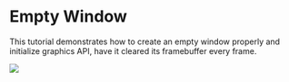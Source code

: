 # Empty Window

This tutorial demonstrates how to create an empty window properly and initialize graphics API, have it cleared its framebuffer every frame.

![](https://github.com/JiayinCao/Graphics-Samples/blob/master/Src/Basic/1-EmptyWindow/preview.png?raw=true)
